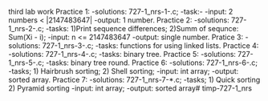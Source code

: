 third lab work Practice 1: -solutions: 727-1_nrs-1-.c; -task:- -input: 2 numbers < |2147483647| -output: 1 number. Practice 2: -solutions: 727-1_nrs-2-.c; -tasks: 1)Print sequence differences; 2)Summ of sequnce: Sum(Xi - i); -input: n <= 2147483647 -output: single number. Pratice 3: -solutions: 727-1_nrs-3-.c; -tasks: functions for using linked lists. Practice 4: -solutions: 727-1_nrs-4-.c; -tasks: binary tree. Practice 5: -solutions: 727-1_nrs-5-.c; -tasks: binary tree round. Practice 6: -solutions: 727-1_nrs-6-.c; -tasks; 1) Hairbrush sorting; 2) Shell sorting; -input: int array; -output: sorted array. Practice 7: -solutions: 727-1_nrs-7-*.c; -tasks; 1) Quick sorting 2) Pyramid sorting -input: int array; -output: sorted array# timp-727-1_nrs
